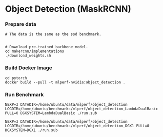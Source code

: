 # Object Detection (MaskRCNN)

### Prepare data

```
# The data is the same as the ssd benchmark.


# Download pre-trained backbone model.
cd makercnn/implementations
./download_weights.sh
```

### Build Docker Image

```
cd pytorch
docker build --pull -t mlperf-nvidia:object_detection .
```


### Run Benchmark

```
NEXP=3 DATADIR=/home/ubuntu/data/mlperf/object_detection LOGDIR=/home/ubuntu/benchmarks/mlperf/object_detection_LambdaDualBasic PULL=0 DGXSYSTEM=LambdaDualBasic ./run.sub

NEXP=3 DATADIR=/home/ubuntu/data/mlperf/object_detection LOGDIR=/home/ubuntu/benchmarks/mlperf/object_detection_DGX1 PULL=0 DGXSYSTEM=DGX1 ./run.sub
```
